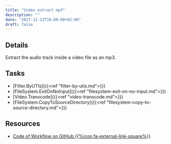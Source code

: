 ```yaml
---
title: "Video extract mp3"
description: ""
date: "2017-12-13T10:00:00+02:00"
draft: false
---
```


## Details

Extract the audio track inside a video file as an mp3.

## Tasks

- [Filter.ByUTIs]({{<ref "filter-by-utis.md">}})
- [FileSystem.ExitOnNoInput]({{<ref "filesystem-exit-on-no-input.md">}})
- [Video.Transcode]({{<ref "video-transcode.md">}})
- [FileSystem.CopyToSourceDirectory]({{<ref "filesystem-copy-to-source-directory.md">}})

## Resources

- <a href="https://github.com/geberl/droppy-workspace/blob/master/Workflows/video_extract_mp3.json" target="_blank">Code of Workflow on GitHub {{%icon fa-external-link-square%}}</a>
